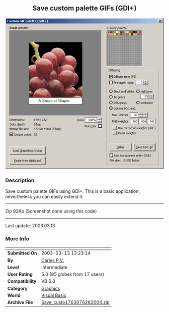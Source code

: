 ﻿<div align="center">

## Save custom palette GIFs \(GDI\+\)

<img src="PIC200334520293649.gif">
</div>

### Description

Save custom palette GIFs using GDI+. This is a basic application, nevertheless you can easily extend it. 

----

Zip 92Kb (Screenshot done using this code) 

----

Last update: 2003.03.13
 
### More Info
 


<span>             |<span>
---                |---
**Submitted On**   |2003-03-13 13:23:14
**By**             |[Carles P\.V\.](https://github.com/Planet-Source-Code/PSCIndex/blob/master/ByAuthor/carles-p-v.md)
**Level**          |Intermediate
**User Rating**    |5.0 (85 globes from 17 users)
**Compatibility**  |VB 6\.0
**Category**       |[Graphics](https://github.com/Planet-Source-Code/PSCIndex/blob/master/ByCategory/graphics__1-46.md)
**World**          |[Visual Basic](https://github.com/Planet-Source-Code/PSCIndex/blob/master/ByWorld/visual-basic.md)
**Archive File**   |[Save\_custo1763076282004\.zip](https://github.com/Planet-Source-Code/carles-p-v-save-custom-palette-gifs-gdi__1-43599/archive/master.zip)








